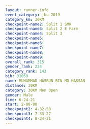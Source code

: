 ```yaml
---
layout: runner-info 
event_category: jbu-2019 
category_km: 30KM 
checkpoint-name2: Split 1 SMK 
checkpoint-name3: Split 2 E Farm 
checkpoint-name4: Split 3 
checkpoint-name5: 
checkpoint-name6: 
checkpoint-name7: 
checkpoint-name8: 
checkpoint-name9: 
overall_rank: 315
gender_rank: 224
category_rank: 143
bib: 31059
name: MUHAMMAD HASRUN BIN MD HASSAN
distance: 30KM
category: 30KM Men Open
gender: Male
time: 6-24-21
start: 2-00-00
checkpoint2: 4-32-50
checkpoint3: 7-33-27
checkpoint4: 8-24-21
---
```

